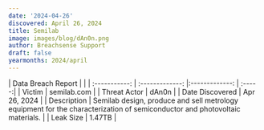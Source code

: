 ```yaml
---
date: '2024-04-26'
discovered: April 26, 2024
title: Semilab
image: images/blog/dAn0n.png
author: Breachsense Support
draft: false
yearmonths: 2024/april
---
```


| Data Breach Report           |              | 
| :-----------: | :-------------:     |:-------------:    | :-----:|
| Victim      | semilab.com      | 
| Threat Actor      | dAn0n      | 
| Date Discovered      | Apr 26, 2024      | 
| Description      | Semilab design, produce and sell metrology equipment for the characterization of semiconductor and photovoltaic materials.      | 
| Leak Size      | 1.47TB      | 
